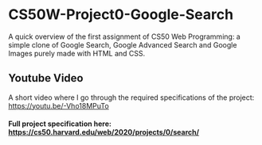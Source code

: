 # CS50W-Project0-Google-Search
A quick overview of the first assignment of CS50 Web Programming: a simple clone of Google Search, Google Advanced Search and Google Images purely made with HTML and CSS.

## Youtube Video
A short video where I go through the required specifications of the project: https://youtu.be/-Vho18MPuTo

#### Full project specification here: https://cs50.harvard.edu/web/2020/projects/0/search/